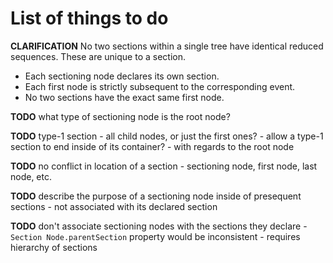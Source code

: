 
<!-- ======================================================================= -->
# List of things to do

**CLARIFICATION**
No two sections within a single tree have identical reduced sequences.
These are unique to a section.

* Each sectioning node declares its own section.
* Each first node is strictly subsequent to the corresponding event.
* No two sections have the exact same first node.

**TODO**
what type of sectioning node is the root node?

**TODO**
type-1 section -
all child nodes, or just the first ones? -
allow a type-1 section to end inside of its container? -
with regards to the root node

**TODO**
no conflict in location of a section -
sectioning node, first node, last node, etc.

**TODO**
describe the purpose of a sectioning node inside of presequent sections -
not associated with its declared section

**TODO**
don't associate sectioning nodes with the sections they declare -
`Section Node.parentSection` property would be inconsistent -
requires hierarchy of sections
